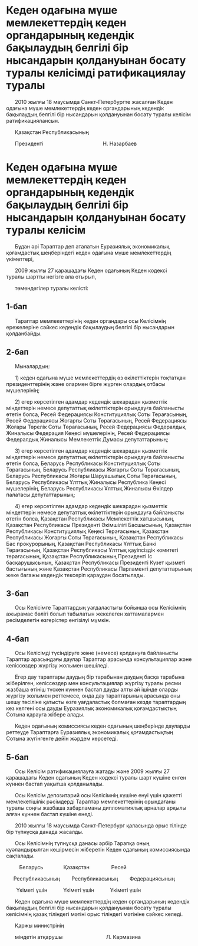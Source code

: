 # Кеден одағына мүше мемлекеттердің кеден органдарының кедендік бақылаудың белгілі бір нысандарын қолдануынан босату туралы келісімді ратификациялау туралы

      2010 жылғы 18 маусымда Санкт-Петербургте жасалған Кеден одағына мүше мемлекеттердің кеден органдарының кедендік бақылаудың белгілі бір нысандарын қолдануынан босату туралы келісім ратификациялансын.

      Қазақстан Республикасының

      Президенті                                         Н. Назарбаев

# Кеден одағына мүше мемлекеттердің кеден органдарының кедендік бақылаудың белгілі бір нысандарын қолдануынан босату туралы келісім

      Бұдан әрі Тараптар деп аталатын Еуразиялық экономикалық қоғамдастық шеңберіндегі кеден одағына мүше мемлекеттердің үкіметтері,

      2009 жылғы 27 қарашадағы Кеден одағының Кеден кодексі туралы шартты негізге ала отырып,

      төмендегілер туралы келісті:

## 1-бап

      Тараптар мемлекеттерінің кеден органдары осы Келісімнің ережелеріне сәйкес кедендік бақылаудың белгілі бір нысандарын қолданбайды.

## 2-бап

      Мыналардың:

      1) кеден одағына мүше мемлекеттердің өз өкілеттіктерін тоқтатқан президенттерінің және олармен бірге жүрген олардың отбасы мүшелерінің;

      2) егер көрсетілген адамдар кедендік шекарадан қызметтік міндеттерін немесе депутаттық өкілеттіктерін орындауға байланысты өтетін болса, Ресей Федерациясы Конституциялық Соты Төрағасының, Ресей Федерациясы Жоғарғы Соты Төрағасының, Ресей Федерациясы Жоғары Төрелік Соты Төрағасының, Ресей Федерациясы Федералдық Жиналысы Федерация Кеңесі мүшелерінің, Ресей Федерациясы Федералдық Жиналысы Мемлекеттік Думасы депутаттарының;

      3) егер көрсетілген адамдар кедендік шекарадан қызметтік міндеттерін немесе депутаттық өкілеттіктерін орындауға байланысты өтетін болса, Беларусь Республикасы Конституциялық Соты Төрағасының, Беларусь Республикасы Жоғарғы Соты Төрағасының, Беларусь Республикасы Жоғары Шаруашылық Соты Төрағасының, Беларусь Республикасы Ұлттық Жиналысы Республика Кеңесі мүшелерінің, Беларусь Республикасы Ұлттық Жиналысы Өкілдер палатасы депутаттарының;

      4) егер көрсетілген адамдар кедендік шекарадан қызметтік міндеттерін немесе депутаттық өкілеттіктерін орындауға байланысты өтетін болса, Қазақстан Республикасы Мемлекеттік хатшысының, Қазақстан Республикасы Президенті Әкімшілігі Басшысының, Қазақстан Республикасы Конституциялық Кеңесі Төрағасының, Қазақстан Республикасы Жоғарғы Соты Төрағасының, Қазақстан Республикасы Бас прокурорының, Қазақстан Республикасы Ұлттық Банкі Төрағасының, Қазақстан Республикасы Ұлттық қауіпсіздік комитеті төрағасының, Қазақстан Республикасының Президенті Іс басқарушысының, Қазақстан Республикасы Президенті Күзет қызметі бастығының және Қазақстан Республикасы Парламенті депутаттарының жеке багажы кедендік тексеріп қараудан босатылады.

## 3-бап

      Осы Келісімге Тараптардың уағдаластығы бойынша осы Келісімнің ажырамас бөлігі болып табылатын жекелеген хаттамалармен ресімделетін өзгерістер енгізілуі мүмкін.

## 4-бап

      Осы Келісімді түсіндіруге және (немесе) қолдануға байланысты Тараптар арасындағы даулар Тараптар арасында консультациялар және келіссөздер жүргізу жолымен шешіледі.

      Егер дау тараптары даудың бір тарабынан даудың басқа тарабына жіберілген, келіссөздер мен консультациялар жүргізу туралы ресми жазбаша өтініш түскен күннен бастап дауды алты ай ішінде оларды жүргізу жолымен реттемесе, онда дау тараптарының арасында оны шешу тәсіліне қатысты өзге уағдаластық болмаған кезде тараптардың кез келгені осы дауды Еуразиялық экономикалық қоғамдастықтың Сотына қарауға жібере алады.

      Кеден одағының комиссиясы кеден одағының шеңберінде дауларды реттеуде Тараптарға Еуразиялық экономикалық қоғамдастықтың Сотына жүгінгенге дейін жәрдем көрсетеді.

## 5-бап

      Осы Келісім ратификациялауға жатады және 2009 жылғы 27 қарашадағы Кеден одағының Кеден кодексі туралы шарт күшіне енген күннен бастап уақытша қолданылады.

      Осы Келісім депозитарий осы Келісімнің күшіне енуі үшін қажетті мемлекетішілік рәсімдерді Тараптар мемлекеттерінің орындағаны туралы соңғы жазбаша хабарламаны дипломатиялық арналар арқылы алған күннен бастап күшіне енеді.

      2010 жылғы 18 маусымда Санкт-Петербург қаласында орыс тілінде бір түпнұсқа данада жасалды.

      Осы Келісімнің түпнұсқа данасы әрбір Тарапқа оның куәландырылған көшірмесін жіберетін Кеден одағының комиссиясында сақталады.

         Беларусь              Қазақстан               Ресей

     Республикасының        Республикасының        Федерациясының

       Үкіметі үшін           Үкіметі үшін           Үкіметі үшін

      Кеден одағына мүше мемлекеттердің кеден органдарының кедендік бақылаудың белгілі бір нысандарын қолдануынан босату туралы келісімнің қазақ тіліндегі мәтіні орыс тіліндегі мәтініне сәйкес келеді.

      Қаржы министрінің

      міндетін атқарушы                              Л. Кармазина

